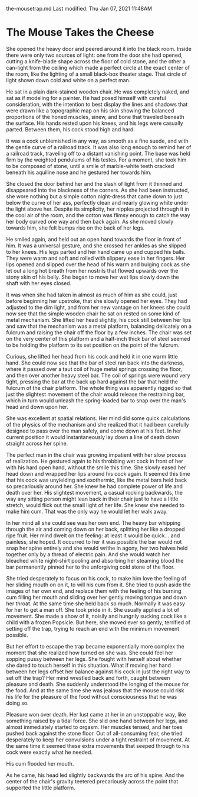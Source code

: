 the-mousetrap.md
Last modified: Thu Jan 07, 2021  11:48AM


# The Mouse Takes the Cheese


She opened the heavy door and peered around it into the black room. Inside there were only two sources of light: one from the door she had opened, cutting a knife-blade shape across the floor of cold stone, and the other a can-light from the ceiling which made a perfect circle at the exact center of the room, like the lighting of a small black-box theater stage. That circle of light shown down cold and white on a perfect man.

He sat in a plain dark-stained wooden chair. He was completely naked, and sat as if modeling for a painter. He had posed himself with careful consideration, with the intention to best display the lines and shadows that were drawn like a topographic map on his skin showing the balanced proportions of the honed muscles, sinew, and bone that traveled beneath the surface. His hands rested upon his knees, and his legs were casually parted. Between them, his cock stood high and hard. 

It was a cock unblemished in any way, as smooth as a fine suede, and with the gentle curve of a railroad track. It was also long enough to remind her of a railroad track, traveling off to a distant vanishing point. The base was held firm by the weighted pendulums of his testes. For a moment, she took him to be composed of stone, until a smile of marble-white teeth cracked beneath his aquiline nose and he gestured her towards him.

She closed the door behind her and the slash of light from it thinned and disappeared into the blackness of the corners. As she had been instructed, she wore nothing but a simple cotton night-dress that came down to just below the curve of her ass, perfectly clean and nearly glowing white under the light above her. Despite its simplicity, her nipples projected through it in the cool air of the room, and the cotton was flimsy enough to catch the way her body curved one way and then back again. As she moved slowly towards him, she felt bumps rise on the back of her legs. 

He smiled again, and held out an open hand towards the floor in front of him. It was a universal gesture, and she crossed her ankles as she slipped to her knees. His legs parted and her hand came up and cupped his balls. They were warm and soft and rolled with slippery ease in her fingers. Her lips opened and slipped over the head of his warm and bulging cock as she let out a long hot breath from her nostrils that flowed upwards over the stony skin of his belly. She began to move her wet lips slowly down the shaft with her eyes closed.

It was when she had taken in almost as much of him as she could, just before beginning her upstroke, that she slowly opened her eyes. They had adjusted to the dim light, and from her new vantage on her knees she could now see that the simple wooden chair he sat on rested on some kind of metal mechanism. She lifted her head slightly, his cock still between her lips and saw that the mechanism was a metal platform, balancing delicately on a fulcrum and raising the chair off the floor by a few inches. The chair was set on the very center of this platform and a half-inch thick bar of steel seemed to be holding the platform to its set position on the point of the fulcrum.

Curious, she lifted her head from his cock and held it in one warm little hand. She could now see that the bar of steel ran back into the darkness, where it passed over a taut coil of huge metal springs crossing the floor, and then over another heavy steel bar. The coil of springs were wound very tight, pressing the bar at the back up hard against the bar that held the fulcrum of the chair platform. The whole thing was apparently rigged so that just the slightest movement of the chair would release the restraining bar, which in turn would unleash the spring-loaded bar to snap over the man's head and down upon her.

She was excellent at spatial relations. Her mind did some quick calculations of the physics of the mechanism and she realized that it had been carefully designed to pass over the man safely, and come down at his feet. In her current position it would instantaneously lay down a line of death down straight across her spine.

The perfect man in the chair was growing impatient with her slow process of realization. He gestured again to his throbbing wet cock in front of her with his hard open hand, without the smile this time. She slowly eased her head down and wrapped her lips around his cock again. It seemed this time that his cock was unyielding and exothermic, like the metal bars held back so precariously around her. She knew he had complete power of life and death over her. His slightest movement, a casual rocking backwards, the way any sitting person might lean back in their chair just to have a little stretch, would flick out the small light of her life. She knew she needed to make him cum. That was the only way he would let her walk away. 

In her mind all she could see was her own end. The heavy bar whipping through the air and coming down on her back, splitting her like a dropped ripe fruit. Her mind dwelt on the feeling: at least it would be quick... and painless, she hoped. It occurred to her it was possible the bar would not snap her spine entirely and she would writhe in agony, her two halves held together only by a thread of electric pain. And she would watch her bleached white night-shirt pooling and absorbing her steaming blood the bar permanently pinned her to the unforgiving cold stone of the floor.

She tried desperately to focus on his cock, to make him love the feeling of her sliding mouth on on it, to will his cum from it. She tried to push aside the images of her own end, and replace them with the feeling of his burning cum filling her mouth and sliding over her gently moving tongue and down her throat. At the same time she held back so much. Normally it was easy for her to get a man off. She took pride in it. She usually applied a lot of movement. She made a show of it, noisily and hungrily sucking cock like a child with a frozen Popsicle. But here, she moved ever so gently, terrified of setting off the trap, trying to reach an end with the minimum movement possible.

But her effort to escape the trap became exponentially more complex the moment that she realized how turned on she was. She could feel her sopping pussy between her legs. She fought with herself about whether she dared to touch herself in this situation. What if moving her hand between her legs offset her balance against his cock in just the right way to set off the trap? Her mind wrestled back and forth, caught between pleasure and death. She suddenly understood the longing of the mouse for the food. And at the same time she was jealous that the mouse could risk his life for the pleasure of the food without consciousness that he was doing so.

Pleasure won over death. Her lust came at her in an unstoppable way, like something raised by a tidal force. She slid one hand between her legs, and almost immediately started to orgasm. Her muscles tensed, and her toes pushed back against the stone floor. Out of all-consuming fear, she tried desperately to keep her convulsions under a tight restraint of movement. At the same time it seemed these extra movements that seeped through to his cock were exactly what he needed. 

His cum flooded her mouth.

As he came, his head led slightly backwards the arc of his spine. And the center of the chair's gravity teetered precariously across the point that supported the little platform.


